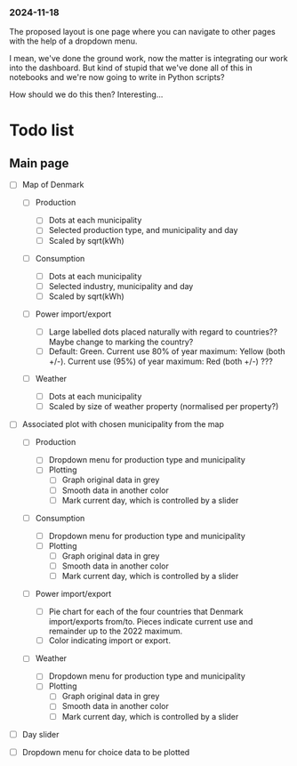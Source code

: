 ### 2024-11-18

The proposed layout is one page where you can navigate to other pages with the
help of a dropdown menu.

I mean, we've done the ground work, now the matter is integrating our work into
the dashboard. But kind of stupid that we've done all of this in notebooks and
we're now going to write in Python scripts?

How should we do this then? Interesting...

# Todo list

## Main page

-   [ ] Map of Denmark

    -   [ ] Production

        -   [ ] Dots at each municipality
        -   [ ] Selected production type, and municipality and day
        -   [ ] Scaled by sqrt(kWh)

    -   [ ] Consumption

        -   [ ] Dots at each municipality
        -   [ ] Selected industry, municipality and day
        -   [ ] Scaled by sqrt(kWh)

    -   [ ] Power import/export

        -   [ ] Large labelled dots placed naturally with regard to countries??
                Maybe change to marking the country?
        -   [ ] Default: Green. Current use 80% of year maximum: Yellow (both
                +/-). Current use (95%) of year maximum: Red (both +/-) ???

    -   [ ] Weather
        -   [ ] Dots at each municipality
        -   [ ] Scaled by size of weather property (normalised per property?)

-   [ ] Associated plot with chosen municipality from the map

    -   [ ] Production

        -   [ ] Dropdown menu for production type and municipality
        -   [ ] Plotting
            -   [ ] Graph original data in grey
            -   [ ] Smooth data in another color
            -   [ ] Mark current day, which is controlled by a slider

    -   [ ] Consumption

        -   [ ] Dropdown menu for production type and municipality
        -   [ ] Plotting
            -   [ ] Graph original data in grey
            -   [ ] Smooth data in another color
            -   [ ] Mark current day, which is controlled by a slider

    -   [ ] Power import/export

        -   [ ] Pie chart for each of the four countries that Denmark
                import/exports from/to. Pieces indicate current use and
                remainder up to the 2022 maximum.
        -   [ ] Color indicating import or export.

    -   [ ] Weather
        -   [ ] Dropdown menu for production type and municipality
        -   [ ] Plotting
            -   [ ] Graph original data in grey
            -   [ ] Smooth data in another color
            -   [ ] Mark current day, which is controlled by a slider

-   [ ] Day slider
-   [ ] Dropdown menu for choice data to be plotted
